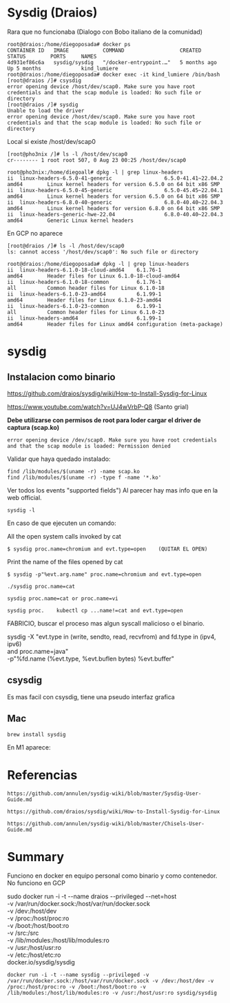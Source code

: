 # Sysdig (Draios)


Rara que no funcionaba (Dialogo con Bobo italiano de la comunidad)

    root@draios:/home/diegoposada# docker ps
    CONTAINER ID   IMAGE           COMMAND                  CREATED        STATUS        PORTS     NAMES
    4d931ef86c6a   sysdig/sysdig   "/docker-entrypoint.…"   5 months ago   Up 5 months             kind_lumiere
    root@draios:/home/diegoposada# docker exec -it kind_lumiere /bin/bash
    [root@draios /]# csysdig
    error opening device /host/dev/scap0. Make sure you have root credentials and that the scap module is loaded: No such file or directory
    [root@draios /]# sysdig
    Unable to load the driver
    error opening device /host/dev/scap0. Make sure you have root credentials and that the scap module is loaded: No such file or directory

Local si existe /host/dev/scap0

    [root@pho3nix /]# ls -l /host/dev/scap0 
    cr-------- 1 root root 507, 0 Aug 23 00:25 /host/dev/scap0

    root@pho3nix:/home/diegoall# dpkg -l | grep linux-headers
    ii  linux-headers-6.5.0-41-generic                 6.5.0-41.41~22.04.2                               amd64        Linux kernel headers for version 6.5.0 on 64 bit x86 SMP
    ii  linux-headers-6.5.0-45-generic                 6.5.0-45.45~22.04.1                               amd64        Linux kernel headers for version 6.5.0 on 64 bit x86 SMP
    ii  linux-headers-6.8.0-40-generic                 6.8.0-40.40~22.04.3                               amd64        Linux kernel headers for version 6.8.0 on 64 bit x86 SMP
    ii  linux-headers-generic-hwe-22.04                6.8.0-40.40~22.04.3                               amd64        Generic Linux kernel headers

En GCP no aparece

    [root@draios /]# ls -l /host/dev/scap0
    ls: cannot access '/host/dev/scap0': No such file or directory

    root@draios:/home/diegoposada# dpkg -l | grep linux-headers
    ii  linux-headers-6.1.0-18-cloud-amd64    6.1.76-1                       amd64        Header files for Linux 6.1.0-18-cloud-amd64
    ii  linux-headers-6.1.0-18-common         6.1.76-1                       all          Common header files for Linux 6.1.0-18
    ii  linux-headers-6.1.0-23-amd64          6.1.99-1                       amd64        Header files for Linux 6.1.0-23-amd64
    ii  linux-headers-6.1.0-23-common         6.1.99-1                       all          Common header files for Linux 6.1.0-23
    ii  linux-headers-amd64                   6.1.99-1                       amd64        Header files for Linux amd64 configuration (meta-package)

 # sysdig

## Instalacion como binario


https://github.com/draios/sysdig/wiki/How-to-Install-Sysdig-for-Linux


https://www.youtube.com/watch?v=UJ4wVrbP-Q8   (Santo grial)



**Debe utilizarse con permisos de root para loder cargar el driver de captura (scap.ko)**

    error opening device /dev/scap0. Make sure you have root credentials and that the scap module is loaded: Permission denied

Validar que haya quedado instalado:

    find /lib/modules/$(uname -r) -name scap.ko
    find /lib/modules/$(uname -r) -type f -name '*.ko'

Ver todos los events "supported fields") Al parecer hay mas info que en la web official.

    sysdig -l 


En caso de que ejecuten un comando:


All the open system calls invoked by cat

    $ sysdig proc.name=chromium and evt.type=open    (QUITAR EL OPEN)


Print the name of the files opened by cat

    $ sysdig -p"%evt.arg.name" proc.name=chromium and evt.type=open

    ./sysdig proc.name=cat

    sysdig proc.name=cat or proc.name=vi

    sysdig proc.    kubectl cp ...name!=cat and evt.type=open


FABRICIO, buscar el proceso mas algun syscall malicioso o el binario.


sysdig -X "evt.type in (write, sendto, read, recvfrom) and fd.type in (ipv4, ipv6) \
    and proc.name=java" \
    -p"%fd.name (%evt.type, %evt.buflen bytes) %evt.buffer"




## csysdig


Es mas facil con csysdig, tiene una pseudo interfaz grafica


## Mac



    brew install sysdig

En M1 aparece: 



# Referencias


    https://github.com/annulen/sysdig-wiki/blob/master/Sysdig-User-Guide.md
    
    https://github.com/draios/sysdig/wiki/How-to-Install-Sysdig-for-Linux

    https://github.com/annulen/sysdig-wiki/blob/master/Chisels-User-Guide.md


# Summary


Funciono en docker en equipo personal como binario y como contenedor.
No funciono en GCP


sudo docker run -i -t --name draios --privileged --net=host \
    -v /var/run/docker.sock:/host/var/run/docker.sock \
    -v /dev:/host/dev \
    -v /proc:/host/proc:ro \
    -v /boot:/host/boot:ro \
    -v /src:/src \
    -v /lib/modules:/host/lib/modules:ro \
    -v /usr:/host/usr:ro \
    -v /etc:/host/etc:ro \
    docker.io/sysdig/sysdig


    docker run -i -t --name sysdig --privileged -v /var/run/docker.sock:/host/var/run/docker.sock -v /dev:/host/dev -v /proc:/host/proc:ro -v /boot:/host/boot:ro -v /lib/modules:/host/lib/modules:ro -v /usr:/host/usr:ro sysdig/sysdig